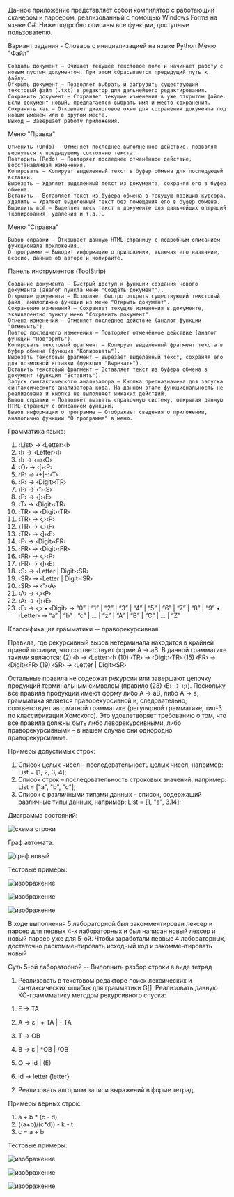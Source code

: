 Данное приложение представляет собой компилятор с работающий сканером и парсером, реализованный с помощью Windows Forms на языке C#. Ниже подробно описаны все функции, доступные пользователю.

Вариант задания - Словарь с инициализацией на языке Python
Меню "Файл"

    Создать документ – Очищает текущее текстовое поле и начинает работу с новым пустым документом. При этом сбрасывается предыдущий путь к файлу.
    Открыть документ – Позволяет выбрать и загрузить существующий текстовый файл (.txt) в редактор для дальнейшего редактирования.
    Сохранить документ – Сохраняет текущие изменения в уже открытом файле. Если документ новый, предлагается выбрать имя и место сохранения.
    Сохранить как – Открывает диалоговое окно для сохранения документа под новым именем или в другом месте.
    Выход – Завершает работу приложения.

Меню "Правка"

    Отменить (Undo) – Отменяет последнее выполненное действие, позволяя вернуться к предыдущему состоянию текста.
    Повторить (Redo) – Повторяет последнее отменённое действие, восстанавливая изменения.
    Копировать – Копирует выделенный текст в буфер обмена для последующей вставки.
    Вырезать – Удаляет выделенный текст из документа, сохраняя его в буфер обмена.
    Вставить – Вставляет текст из буфера обмена в текущую позицию курсора.
    Удалить – Удаляет выделенный текст без помещения его в буфер обмена.
    Выделить всё – Выделяет весь текст в документе для дальнейших операций (копирования, удаления и т.д.).

Меню "Справка"

    Вызов справки – Открывает данную HTML-страницу с подробным описанием функционала приложения.
    О программе – Выводит информацию о приложении, включая его название, версию, данные об авторе и копирайте.

Панель инструментов (ToolStrip)

    Создание документа – Быстрый доступ к функции создания нового документа (аналог пункта меню "Создать документ").
    Открытие документа – Позволяет быстро открыть существующий текстовый файл, аналогично функции из меню "Открыть документ".
    Сохранение изменений – Сохраняет текущие изменения в документе, эквивалентно пункту меню "Сохранить документ".
    Отмена изменений – Отменяет последнее действие (аналог функции "Отменить").
    Повтор последнего изменения – Повторяет отменённое действие (аналог функции "Повторить").
    Копировать текстовый фрагмент – Копирует выделенный фрагмент текста в буфер обмена (функция "Копировать").
    Вырезать текстовый фрагмент – Вырезает выделенный текст, сохраняя его для возможной вставки (функция "Вырезать").
    Вставить текстовый фрагмент – Вставляет текст из буфера обмена в документ (функция "Вставить").
    Запуск синтаксического анализатора – Кнопка предназначена для запуска синтаксического анализатора кода. На данном этапе функциональность не реализована и кнопка не выполняет никаких действий.
    Вызов справки – Позволяет вызвать справочную систему, открывая данную HTML-страницу с описанием функций.
    Вызов информации о программе – Отображает сведения о приложении, аналогично функции "О программе" в меню.

Грамматика языка:

1.	‹List› → ‹Letter›‹I›
2.	‹I› → ‹Letter›‹I›
3.	‹I› → ‹=›‹O›
4.	‹O› → ‹[›‹P›
5.	‹P› → ‹+|–›‹T›
6.	‹P› → ‹Digit›‹TR›
7.	‹P› → ‹”›‹S›
8.	‹P› → ‹]›‹E›
9.	‹T› → ‹Digit›‹TR›
10.	‹TR› → ‹Digit›‹TR›
11.	‹TR› → ‹,›‹P›
12.	‹TR› → ‹.›‹F›
13.	‹TR› → ‹]›‹E›
14.	‹F› → ‹Digit›‹FR›
15.	‹FR› → ‹Digit›‹FR›
16.	‹FR› → ‹,›‹P›
17.	‹FR› → ‹]›‹E›
18.	‹S› → ‹Letter | Digit›‹SR›
19.	‹SR› → ‹Letter | Digit›‹SR›
20.	‹SR› → ‹”›‹A›
21.	‹A› → ‹,›‹P›
22.	‹A› → ‹]›‹E›
23.	‹E› → ‹;›
•	‹Digit› → “0” | “1” | “2” | “3” | “4” | “5” | “6” | “7” | “8” | “9”
•	‹Letter› → “a” | “b” | “c” | ... | “z” | “A” | “B” | “C” | ... | “Z”

Классификация грамматики -- праворекурсивная

Правила, где рекурсивный вызов нетерминала находится в крайней правой позиции, что соответствует форме A → aB.
В данной грамматике такими являются:
(2) ‹I› → ‹Letter›‹I›
(10) ‹TR› → ‹Digit›‹TR›
(15) ‹FR› → ‹Digit›‹FR›
(19) ‹SR› → ‹Letter | Digit›‹SR›

Остальные правила не содержат рекурсии или завершают цепочку продукций терминальным символом (правило (23) ‹E› → ‹;›).
Поскольку все правила продукции имеют форму либо A → aB, либо A → a, грамматика является праворекурсивной и, следовательно, соответствует автоматной грамматике (регулярной грамматике, тип-3 по классификации Хомского). Это удовлетворяет требованию о том, что все правила должны быть либо леворекурсивными, либо праворекурсивными – в нашем случае они однородно праворекурсивные.


Примеры допустимых строк:

1.	Список целых чисел – последовательность целых чисел, например: List = [1, 2, 3, 4];
2.	Список строк – последовательность строковых значений, например: List = ["a", "b", "c"];
3.	Список с различными типами данных – список, содержащий различные типы данных, например: List = [1, "a", 3.14];


Диаграмма состояний:

![схема строки](https://github.com/user-attachments/assets/193b2642-e414-4123-aa49-7ac09c494c40)


Граф автомата:

![граф новый](https://github.com/user-attachments/assets/6e45d16a-2d42-45c2-a6e0-41e08748fe38)


Тестовые примеры:

![изображение](https://github.com/user-attachments/assets/1ca9750a-9590-4121-b79d-377cd8306f21)


![изображение](https://github.com/user-attachments/assets/df162cbc-46b5-468f-b024-afaf5dd53d62)


![изображение](https://github.com/user-attachments/assets/5916779f-b471-4222-84f6-4303c800de42)


В ходе выполнения 5 лабораторной был закомментирован лексер и парсер для первых 4-х лабораторных и был написан новый лексер и новый парсер уже для 5-ой.
Чтобы заработали первые 4 лабораторных, достаточно раскомментировать исходный код и закомментировать новый


Суть 5-ой лабораторной -- Выполнить разбор строки в виде тетрад

1) Реализовать в текстовом редакторе поиск лексических и синтаксических ошибок для грамматики G[<E>]. Реализовать данную КС-граммматику методом рекурсивного спуска:

1. E → TA 

2. A → ε | + TA | - TA 

3. T → ОВ 

4. В → ε | *ОВ | /ОВ 

5. О → id | (E) 

6. id → letter {letter}

2) Реализовать алгоритм записи выражений в форме тетрад.



Примеры верных строк:

1. a + b * (c - d)
2. ((a+b)/(c*d)) - k - t
3. c = a + b

Тестовые примеры:

![изображение](https://github.com/user-attachments/assets/408664b2-d03d-441b-82f0-c93239c2af34)

![изображение](https://github.com/user-attachments/assets/bd0608aa-3204-408b-9ba3-bab4f3be16d0)

![изображение](https://github.com/user-attachments/assets/5afe7477-9123-431a-8e75-afbe11ac7daf)



